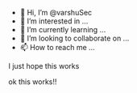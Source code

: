 - 👋 Hi, I’m @varshuSec
- 👀 I’m interested in ...
- 🌱 I’m currently learning ...
- 💞️ I’m looking to collaborate on ...
- 📫 How to reach me ...

<!---
varshuSec/varshuSec is a ✨ special ✨ repository because its `README.md` (this file) appears on your GitHub profile.
You can click the Preview link to take a look at your changes.
--->
I just hope this works

ok this works!!

